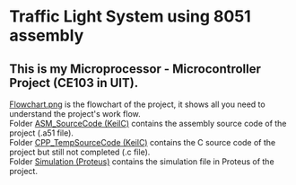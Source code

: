 # Traffic Light System using 8051 assembly
## This is my Microprocessor - Microcontroller Project (CE103 in UIT).
[Flowchart.png](/Flowchart.png) is the flowchart of the project, it shows all you need to understand the project's work flow. \
Folder [ASM_SourceCode (KeilC)](/ASM_SourceCode) contains the assembly source code of the project (.a51 file). \
Folder [CPP_TempSourceCode (KeilC)](/CPP_SourceCode) contains the C source code of the project but still not completed (.c file). \
Folder [Simulation (Proteus)](/Simulation) contains the simulation file in Proteus of the project.
